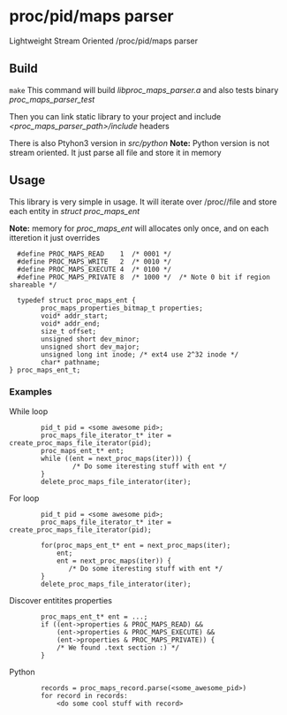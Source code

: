 # proc/pid/maps parser
Lightweight Stream Oriented /proc/pid/maps parser

## Build
`make` This command will build *libproc_maps_parser.a* and also tests binary *proc_maps_parser_test*

Then you can link static library to your project and include *<proc_maps_parser_path>/include* headers

There is also Ptyhon3 version in *src/python*
**Note:** Python version is not stream oriented. It just parse all file and store it in memory

## Usage

This library is very simple in usage. It will iterate over /proc/<pid>/file and store each entity in *struct proc_maps_ent*
  
**Note:** memory for *proc_maps_ent* will allocates only once, and on each itteretion it just overrides
```
  #define PROC_MAPS_READ    1  /* 0001 */
  #define PROC_MAPS_WRITE   2  /* 0010 */
  #define PROC_MAPS_EXECUTE 4  /* 0100 */
  #define PROC_MAPS_PRIVATE 8  /* 1000 */  /* Note 0 bit if region shareable */

  typedef struct proc_maps_ent {
        proc_maps_properties_bitmap_t properties;
        void* addr_start;
        void* addr_end;
        size_t offset;
        unsigned short dev_minor;
        unsigned short dev_major;
        unsigned long int inode; /* ext4 use 2^32 inode */
        char* pathname;
} proc_maps_ent_t;  
```
### Examples
  
While loop
```
        pid_t pid = <some awesome pid>;
        proc_maps_file_iterator_t* iter = create_proc_maps_file_iterator(pid);
        proc_maps_ent_t* ent;
        while ((ent = next_proc_maps(iter))) {
                /* Do some iteresting stuff with ent */
        }
        delete_proc_maps_file_interator(iter);
```
  
For loop
```
        pid_t pid = <some awesome pid>;
        proc_maps_file_iterator_t* iter = create_proc_maps_file_iterator(pid);

        for(proc_maps_ent_t* ent = next_proc_maps(iter); 
            ent;
            ent = next_proc_maps(iter)) {
               /* Do some iteresting stuff with ent */
        }
        delete_proc_maps_file_interator(iter);
```
  
Discover entitites properties
```
        proc_maps_ent_t* ent = ...;
        if ((ent->properties & PROC_MAPS_READ) && 
            (ent->properties & PROC_MAPS_EXECUTE) &&
            (ent->properties & PROC_MAPS_PRIVATE)) {
            /* We found .text section :) */
        }
```
Python
```
        records = proc_maps_record.parse(<some_awesome_pid>)
        for record in records:
            <do some cool stuff with record>
```
  
  
